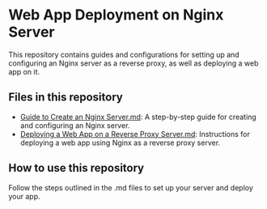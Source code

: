 
# Web App Deployment on Nginx Server

This repository contains guides and configurations for setting up and configuring an Nginx server as a reverse proxy, as well as deploying a web app on it.

## Files in this repository
- [Guide to Create an Nginx Server.md](https://github.com/ronaldorodriguezbermudez/deploy-react-with-nginx/blob/main/Guide%20to%20Create%20an%20Nginx%20Server.md): A step-by-step guide for creating and configuring an Nginx server.
- [Deploying a Web App on a Reverse Proxy Server.md](https://github.com/ronaldorodriguezbermudez/deploy-react-with-nginx/blob/main/Guide%20to%20Create%20an%20Nginx%20Server.md): Instructions for deploying a web app using Nginx as a reverse proxy server.


## How to use this repository
Follow the steps outlined in the .md files to set up your server and deploy your app.